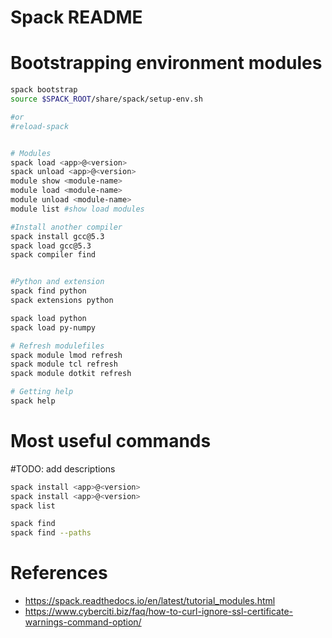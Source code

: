 # Spack README


# Bootstrapping environment modules


```bash
spack bootstrap
source $SPACK_ROOT/share/spack/setup-env.sh

#or
#reload-spack


# Modules
spack load <app>@<version>
spack unload <app>@<version>
module show <module-name>
module load <module-name>
module unload <module-name>
module list #show load modules

#Install another compiler
spack install gcc@5.3
spack load gcc@5.3
spack compiler find


#Python and extension
spack find python
spack extensions python

spack load python
spack load py-numpy

# Refresh modulefiles
spack module lmod refresh
spack module tcl refresh
spack module dotkit refresh

# Getting help
spack help

```



# Most useful commands

#TODO: add descriptions
```bash
spack install <app>@<version>
spack install <app>@<version>
spack list

spack find
spack find --paths


```



# References
* https://spack.readthedocs.io/en/latest/tutorial_modules.html
* https://www.cyberciti.biz/faq/how-to-curl-ignore-ssl-certificate-warnings-command-option/
